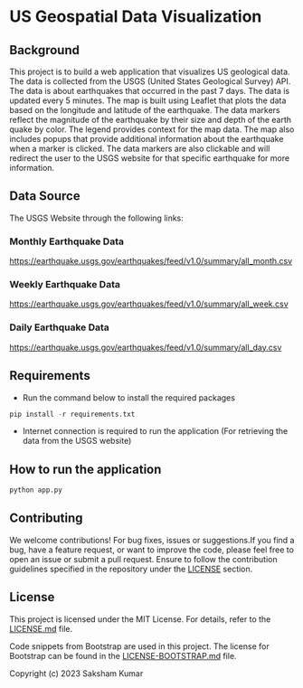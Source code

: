 # US Geospatial Data Visualization

## Background

This project is to build a web application that visualizes US geological data. The data is collected from the USGS (United States Geological Survey) API. The data is about earthquakes that occurred in the past 7 days. The data is updated every 5 minutes. The map is built using Leaflet that plots the data based on the longitude and latitude of the earthquake. The data markers reflect the magnitude of the earthquake by their size and depth of the earth quake by color. The legend provides context for the map data. The map also includes popups that provide additional information about the earthquake when a marker is clicked. The data markers are also clickable and will redirect the user to the USGS website for that specific earthquake for more information.

## Data Source

The USGS Website through the following links: 
### Monthly Earthquake Data
https://earthquake.usgs.gov/earthquakes/feed/v1.0/summary/all_month.csv

### Weekly Earthquake Data
https://earthquake.usgs.gov/earthquakes/feed/v1.0/summary/all_week.csv

### Daily Earthquake Data

https://earthquake.usgs.gov/earthquakes/feed/v1.0/summary/all_day.csv

## Requirements

- Run the command below to install the required packages

```python
pip install -r requirements.txt
```

- Internet connection is required to run the application (For retrieving the data from the USGS website)

## How to run the application

```python
python app.py
```

## Contributing

We welcome contributions! For bug fixes, issues or suggestions.If you find a bug, have a feature request, or want to improve the code, please feel free to open an issue or submit a pull request. Ensure to follow the contribution guidelines specified in the repository under the [LICENSE](LICENSE.md) section.

## License

This project is licensed under the MIT License. For details, refer to the [LICENSE.md](LICENSE.md) file.

Code snippets from Bootstrap are used in this project. The license for Bootstrap can be found in the [LICENSE-BOOTSTRAP.md](LICENSE-BOOTSTRAP.md) file.




Copyright (c) 2023 Saksham Kumar